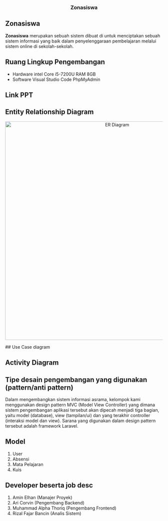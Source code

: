 
<h3 align="center">Zonasiswa</h3>
  
  ## Zonasiswa
**Zonasiswa** merupakan sebuah sistem dibuat di untuk menciptakan sebuah sistem informasi yang baik dalam penyelenggaraan pembelajaran melalui sistem online di sekolah-sekolah.

## Ruang Lingkup Pengembangan
- Hardware
  intel Core i5-7200U
  RAM 8GB
- Software
  Visual Studio Code
  PhpMyAdmin

## Link PPT
## 
## Entity Relationship Diagram

<p align="center">
<a>
<img src="https://github.com/aminelhanipb/mppl/commit/e23107af105861d6ea29f27796f77d855b9f4827" alt="ER Diagram", width=700>
</a>
</p>
## Use Case diagram

## Activity Diagram

## Tipe desain pengembangan yang digunakan (pattern/anti pattern)
Dalam mengembangkan sistem informasi asrama, kelompok kami menggunakan design pattern MVC (Model View Controller) yang dimana sistem pengembangan aplikasi tersebut akan dipecah menjadi tiga bagian, yaitu model (database), view (tampilan/ui) dan yang terakhir controller (interaksi model dan view). Sarana yang digunakan dalam design pattern tersebut adalah framework Laravel.

## Model
1. User
2. Absensi
3. Mata Pelajaran
4. Kuis

## Developer beserta job desc
1. Amin Elhan (Manajer Proyek)
2. Ari Corvin (Pengembang Backend)
3. Muhammad Alpha Thoriq (Pengembang Frontend)
4. Rizal Fajar Bancin (Analis Sistem)
